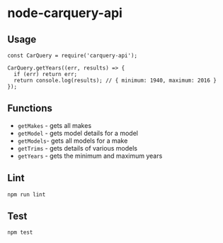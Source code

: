 # node-carquery-api

## Usage

```
const CarQuery = require('carquery-api');

CarQuery.getYears((err, results) => {
  if (err) return err;
  return console.log(results); // { minimum: 1940, maximum: 2016 }
});
```

## Functions
- `getMakes` - gets all makes
- `getModel` - gets model details for a model
- `getModels`- gets all models for a make
- `getTrims` - gets details of various models
- `getYears` - gets the minimum and maximum years

## Lint
`npm run lint`

## Test
`npm test`
